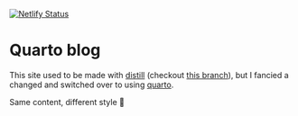 [![Netlify Status](https://api.netlify.com/api/v1/badges/6f244503-a0be-48a1-8a2a-8d65bb6ba2e2/deploy-status)](https://app.netlify.com/sites/hfshr/deploys)


# Quarto blog

This site used to be made with [distill](https://rstudio.github.io/distill/) (checkout [this branch](https://github.com/hfshr/distill_blog/tree/main)), but I fancied a changed and switched over to using [quarto](https://quarto.org/). 

Same content, different style 🎨
